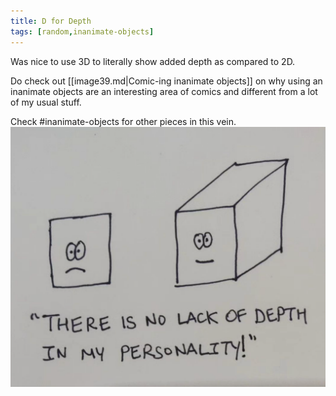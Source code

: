 ```yaml
---
title: D for Depth
tags: [random,inanimate-objects]
---
```


Was nice to use 3D to literally show added depth as compared to 2D.

Do check out [[image39.md|Comic-ing inanimate objects]] on why using an inanimate objects are an interesting area of comics and different from a lot of my usual stuff.

Check #inanimate-objects for other pieces in this vein.
![Alt text](image_176.png)